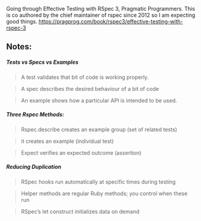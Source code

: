Going through Effective Testing with RSpec 3, Pragmatic Programmers.
This is co authored by the chief maintainer of rspec since 2012 so I am expecting good things.
https://pragprog.com/book/rspec3/effective-testing-with-rspec-3

## Notes:

##### Tests vs Specs vs Examples
> A test validates that bit of code is working properly.

> A spec describes the desired behaviour of a bit of code

> An example shows how a particular API is intended to be used.

##### Three Rspec Methods:
> Rspec.describe creates an example group (set of related tests)

> it creates an example (individual test)

> Expect verifies an expected outcome (assertion)

##### Reducing Duplication
> RSpec hooks run automatically at specific times during testing

> Helper methods are regular Ruby methods; you control when these run

> RSpec’s let construct initializes data on demand
